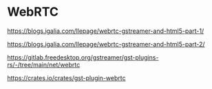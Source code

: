 # WebRTC

<https://blogs.igalia.com/llepage/webrtc-gstreamer-and-html5-part-1/>

<https://blogs.igalia.com/llepage/webrtc-gstreamer-and-html5-part-2/>

<https://gitlab.freedesktop.org/gstreamer/gst-plugins-rs/-/tree/main/net/webrtc>

<https://crates.io/crates/gst-plugin-webrtc>
